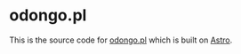 # odongo.pl

This is the source code for [odongo.pl](https://odongo.pl) which is built on [Astro](https://astro.build).
